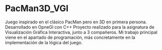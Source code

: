 # PacMan3D_VGI
Juego inspirado en el clásico PacMan pero en 3D en primera persona. 
Desarrollado en OpneGl con C++
Proyecto realizado para la asignatura de Visualización Gráfica Interactiva, junto a 3 compañeros. Mi trabajo principal viene en el apartado de programación, más concretamente en la implementación de la lógica del juego.
